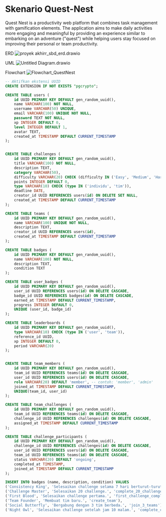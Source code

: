 # Skenario Quest-Nest

Quest Nest is a productivity web platform that combines task management with gamification elements. The application aims to make daily activities more engaging and meaningful by providing an experience similar to embarking on an adventure ("quest") while helping users stay focused on improving their personal or team productivity.

ERD 
![proyek akhirr_sbd_erd.drawio](https://hackmd.io/_uploads/By0CupKZlg.png)

UML
![Untitled Diagram.drawio](https://hackmd.io/_uploads/Byy7-Mqble.png)

Flowchart 
![Flowchart_QuestNest](https://hackmd.io/_uploads/H1U38l9bxe.jpg)

```SQL
-- Aktifkan ekstensi UUID
CREATE EXTENSION IF NOT EXISTS "pgcrypto";

CREATE TABLE users (
    id UUID PRIMARY KEY DEFAULT gen_random_uuid(),
    name VARCHAR(100) NOT NULL,
    username VARCHAR(50) UNIQUE,
    email VARCHAR(100) UNIQUE NOT NULL,
    password TEXT NOT NULL,
    xp INTEGER DEFAULT 0,
    level INTEGER DEFAULT 1,
    avatar TEXT,
    created_at TIMESTAMP DEFAULT CURRENT_TIMESTAMP
);


CREATE TABLE challenges (
    id UUID PRIMARY KEY DEFAULT gen_random_uuid(),
    title VARCHAR(100) NOT NULL,
    description TEXT,
    category VARCHAR(50),
    difficulty VARCHAR(20) CHECK (difficulty IN ('Easy', 'Medium', 'Hard')),
    points INTEGER DEFAULT 0,
    type VARCHAR(10) CHECK (type IN ('individu', 'tim')),
    deadline DATE,
    creator_id UUID REFERENCES users(id) ON DELETE SET NULL,
    created_at TIMESTAMP DEFAULT CURRENT_TIMESTAMP
);

CREATE TABLE teams (
    id UUID PRIMARY KEY DEFAULT gen_random_uuid(),
    name VARCHAR(100) UNIQUE NOT NULL,
    description TEXT,
    creator_id UUID REFERENCES users(id),
    created_at TIMESTAMP DEFAULT CURRENT_TIMESTAMP
);

CREATE TABLE badges (
    id UUID PRIMARY KEY DEFAULT gen_random_uuid(),
    name VARCHAR(100) NOT NULL,
    description TEXT,
    condition TEXT
);

CREATE TABLE user_badges (
    id UUID PRIMARY KEY DEFAULT gen_random_uuid(),
    user_id UUID REFERENCES users(id) ON DELETE CASCADE,
    badge_id UUID REFERENCES badges(id) ON DELETE CASCADE,
    earned_at TIMESTAMP DEFAULT CURRENT_TIMESTAMP,
    progress INTEGER DEFAULT 0,
    UNIQUE (user_id, badge_id)
);

CREATE TABLE leaderboards (
    id UUID PRIMARY KEY DEFAULT gen_random_uuid(),
    type VARCHAR(10) CHECK (type IN ('user', 'team')),
    reference_id UUID, 
    xp INTEGER DEFAULT 0,
    period VARCHAR(20)
);


CREATE TABLE team_members (
    id UUID PRIMARY KEY DEFAULT gen_random_uuid(),
    team_id UUID REFERENCES teams(id) ON DELETE CASCADE,
    user_id UUID REFERENCES users(id) ON DELETE CASCADE,
    role VARCHAR(20) DEFAULT 'member', -- contoh: 'member', 'admin'
    joined_at TIMESTAMP DEFAULT CURRENT_TIMESTAMP,
    UNIQUE(team_id, user_id)
);

CREATE TABLE team_challenges (
    id UUID PRIMARY KEY DEFAULT gen_random_uuid(),
    team_id UUID REFERENCES teams(id) ON DELETE CASCADE,
    challenge_id UUID REFERENCES challenges(id) ON DELETE CASCADE,
    assigned_at TIMESTAMP DEFAULT CURRENT_TIMESTAMP
);

CREATE TABLE challenge_participants (
    id UUID PRIMARY KEY DEFAULT gen_random_uuid(),
    challenge_id UUID REFERENCES challenges(id) ON DELETE CASCADE,
    user_id UUID REFERENCES users(id) ON DELETE CASCADE,
    team_id UUID REFERENCES teams(id) ON DELETE CASCADE,
    status VARCHAR(20) DEFAULT 'ongoing',
    completed_at TIMESTAMP,
    joined_at TIMESTAMP DEFAULT CURRENT_TIMESTAMP
);

INSERT INTO badges (name, description, condition) VALUES
('Consistency King', 'Selesaikan challenge selama 7 hari berturut-turut.', 'complete_challenge_7_days_streak'),
('Challenge Master', 'Selesaikan 20 challenge.', 'complete_20_challenges'),
('First Blood', 'Selesaikan challenge pertama.', 'first_challenge_completed'),
('Team Founder', 'Membuat tim baru.', 'create_team'),
('Social Butterfly', 'Bergabung dengan 3 tim berbeda.', 'join_3_teams'),
('Night Owl', 'Selesaikan challenge setelah jam 10 malam.', 'complete_challenge_after_10pm');

```
